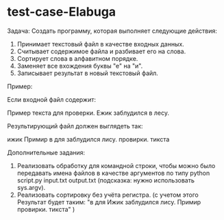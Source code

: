 # test-case-Elabuga
Задача: Создать программу, которая выполняет следующие действия:

1. Принимает текстовый файл в качестве входных данных.
2. Считывает содержимое файла и разбивает его на слова.
3. Сортирует слова в алфавитном порядке.
4. Заменяет все вхождения буквы "е" на "и".
5. Записывает результат в новый текстовый файл.

Пример:

Если входной файл содержит:

Пример текста для проверки. Ежик заблудился в лесу.

Результирующий файл должен выглядеть так:

ижик Примир в для заблудился лису. провирки. тикста

Дополнительные задания:

1. Реализовать обработку для командной строки, чтобы можно было передавать имена файлов в качестве аргументов по типу python script.py input.txt output.txt (подсказка: нужно использовать sys.argv).
2. Реализовать сортировку без учёта регистра. (с учетом этого Результат будет таким: "в для Ижик заблудился лису. Примир провирки. тикста" )
